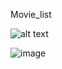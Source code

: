 Movie_list

![alt text](https://api.codemagic.io/apps/623d1c8966f74361496dc69b/623d1c8966f74361496dc69a/status_badge.svg)

![image](https://user-images.githubusercontent.com/78486203/160127443-c5116078-b5a7-4d80-9563-5b62366e3cfd.png)
